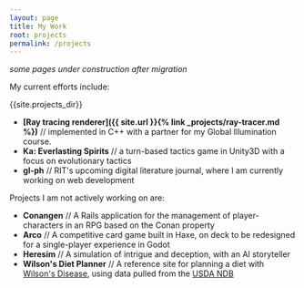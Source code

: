 ```yaml
---
layout: page
title: My Work
root: projects
permalink: /projects
---
```

*some pages under construction after migration*

My current efforts include:

{{site.projects_dir}}

* **[Ray tracing renderer]({{ site.url }}{% link _projects/ray-tracer.md %})** // implemented in C++ with a partner for my Global Illumination course.
* **Ka: Everlasting Spirits** // a turn-based tactics game in Unity3D with a focus on evolutionary tactics
* **gl-ph** // RIT's upcoming digital literature journal, where I am currently working on web development

Projects I am not actively working on are:

* **Conangen** // A Rails application for the management of player-characters in an RPG based on the Conan property
* **Arco** // A competitive card game built in Haxe, on deck to be redesigned for a single-player experience in Godot
* **Heresim** // A simulation of intrigue and deception, with an AI storyteller
* **Wilson's Diet Planner** // A reference site for planning a diet with [Wilson's Disease](http://wilsonsdisease.ca/about-wilson-disease), using data pulled from the [USDA NDB](https://ndb.nal.usda.gov/ndb/)

